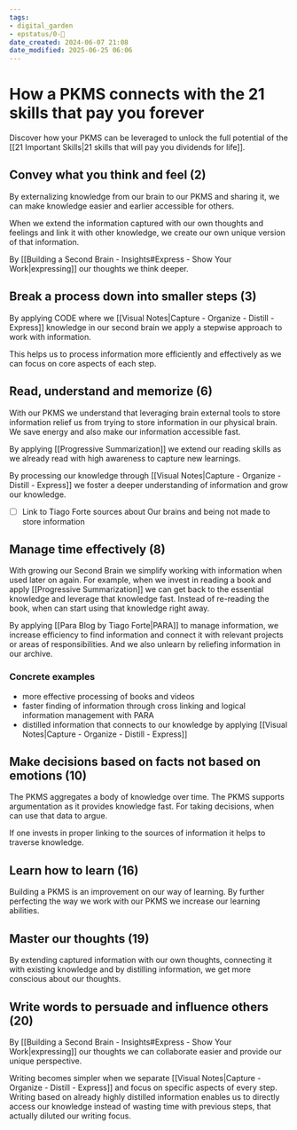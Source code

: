 ```yaml
---
tags: 
- digital_garden
- epstatus/0-🌰
date_created: 2024-06-07 21:08
date_modified: 2025-06-25 06:06
---
```

# How a PKMS connects with the 21 skills that pay you forever

Discover how your PKMS can be leveraged to unlock the full potential of the [[21 Important Skills|21 skills that will pay you dividends for life]].

## Convey what you think and feel (2)

By externalizing knowledge from our brain to our PKMS and sharing it, we can make knowledge easier and earlier accessible for others.

When we extend the information captured with our own thoughts and feelings and link it with other knowledge, we create our own unique version of that information. 

By [[Building a Second Brain - Insights#Express - Show Your Work|expressing]] our thoughts we think deeper.

## Break a process down into smaller steps (3)

By applying CODE where we  [[Visual Notes|Capture - Organize - Distill - Express]] knowledge in our second brain we apply a stepwise approach to work with information.

This helps us to process information more efficiently and effectively as we can focus on core aspects of each step.

## Read, understand and memorize (6)

With our PKMS we understand that leveraging brain external tools to store information relief us from trying to store information in our physical brain. We save energy and also make our information accessible fast.

By applying [[Progressive Summarization]] we extend our reading skills as we already read with high awareness to capture new learnings.

By processing our knowledge through  [[Visual Notes|Capture - Organize - Distill - Express]] we foster a deeper understanding of information and grow our knowledge.

- [ ] Link to Tiago Forte sources about Our brains and being not made to store information

## Manage time effectively (8)

With growing our Second Brain we simplify working with information when used later on again. For example, when we invest in reading a book and apply [[Progressive Summarization]] we can get back to the essential knowledge and leverage that knowledge fast. Instead of re-reading the book, when can start using that knowledge right away.

By applying [[Para Blog by Tiago Forte|PARA]] to manage information, we increase efficiency to find information and connect it with relevant projects or areas of responsibilities. And we also unlearn by reliefing information in our archive.

### Concrete examples

+ more effective processing of books and videos
+ faster finding of information through cross linking and logical information management with PARA
+ distilled information that connects to our knowledge by applying  [[Visual Notes|Capture - Organize - Distill - Express]]

## Make decisions based on facts not based on emotions (10)

The PKMS aggregates a body of knowledge over time. The PKMS supports argumentation as it provides knowledge fast. For taking decisions, when can use that data to argue.

If one invests in proper linking to the sources of information it helps to traverse knowledge.

## Learn how to learn (16)

Building a PKMS is an improvement on our way of learning. By further perfecting the way we work with our PKMS we increase our learning abilities.

## Master our thoughts (19)

By extending captured information with our own thoughts, connecting it with existing knowledge and by distilling information, we get more conscious about our thoughts.

## Write words to persuade and influence others (20)

By [[Building a Second Brain - Insights#Express - Show Your Work|expressing]] our thoughts we can collaborate easier and provide our unique perspective. 

Writing becomes simpler when we separate [[Visual Notes|Capture - Organize - Distill - Express]] and focus on specific aspects of every step. Writing based on already highly distilled information enables us to directly access our knowledge instead of wasting time with previous steps, that actually diluted our writing focus. 
